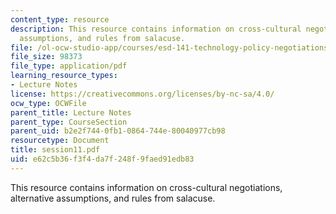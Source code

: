 ```yaml
---
content_type: resource
description: This resource contains information on cross-cultural negotiations, alternative
  assumptions, and rules from salacuse.
file: /ol-ocw-studio-app/courses/esd-141-technology-policy-negotiations-spring-2006/e62c5b36f3f4da7f248f9faed91edb83_session11.pdf
file_size: 98373
file_type: application/pdf
learning_resource_types:
- Lecture Notes
license: https://creativecommons.org/licenses/by-nc-sa/4.0/
ocw_type: OCWFile
parent_title: Lecture Notes
parent_type: CourseSection
parent_uid: b2e2f744-0fb1-0864-744e-80040977cb98
resourcetype: Document
title: session11.pdf
uid: e62c5b36-f3f4-da7f-248f-9faed91edb83
---
```

This resource contains information on cross-cultural negotiations, alternative assumptions, and rules from salacuse.